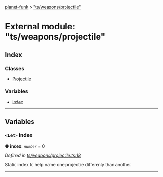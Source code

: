 [planet-funk](../README.md) > ["ts/weapons/projectile"](../modules/_ts_weapons_projectile_.md)

# External module: "ts/weapons/projectile"

## Index

### Classes

* [Projectile](../classes/_ts_weapons_projectile_.projectile.md)

### Variables

* [index](_ts_weapons_projectile_.md#index)

---

## Variables

<a id="index"></a>

### `<Let>` index

**● index**: *`number`* = 0

*Defined in [ts/weapons/projectile.ts:18](https://github.com/WilliamRADFunk/planet-funk/blob/b15270a/src/ts/weapons/projectile.ts#L18)*

Static index to help name one projectile differenly than another.

___

